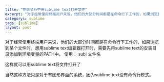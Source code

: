 ```yaml
---
title: "在命令行中用sublime text打开文件"
excerpt: "对于经常使用终端用户来说，他们的大部分时间都是在命令行下工作的，如果浏览到某个文件时，想用sublime text编辑器打开时，需要先将sublime text的安装目录添加到环境变量的PATH中。"
categorys: sublime
tags: [sublime]
layout: post
---
```



对于经常使用终端用户来说，他们的大部分时间都是在命令行下工作的，如果浏览到某个文件时，想用sublime text编辑器打开时，需要先将sublime text的安装目录添加到环境变量的PATH中。
使用：
 subl 文件名

 这样就可以用sublime text将文件打开了

 当然这种方法只是对于有图形界面的系统，因为sublime text没有命令行模式。